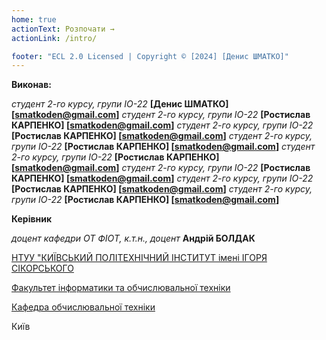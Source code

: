 ```yaml
---
home: true
actionText: Розпочати →
actionLink: /intro/

footer: "ECL 2.0 Licensed | Copyright © [2024] [Денис ШМАТКО]"
---
```



**Виконав:** 

*студент 2-го курсу, групи ІО-22*<span padding-right:5em></span> **[Денис ШМАТКО] [smatkoden@gmail.com]**
*студент 2-го курсу, групи ІО-22*<span padding-right:5em></span> **[Ростислав КАРПЕНКО] [smatkoden@gmail.com]**
*студент 2-го курсу, групи ІО-22*<span padding-right:5em></span> **[Ростислав КАРПЕНКО] [smatkoden@gmail.com]**
*студент 2-го курсу, групи ІО-22*<span padding-right:5em></span> **[Ростислав КАРПЕНКО] [smatkoden@gmail.com]**
*студент 2-го курсу, групи ІО-22*<span padding-right:5em></span> **[Ростислав КАРПЕНКО] [smatkoden@gmail.com]**
*студент 2-го курсу, групи ІО-22*<span padding-right:5em></span> **[Ростислав КАРПЕНКО] [smatkoden@gmail.com]**
*студент 2-го курсу, групи ІО-22*<span padding-right:5em></span> **[Ростислав КАРПЕНКО] [smatkoden@gmail.com]**
*студент 2-го курсу, групи ІО-22*<span padding-right:5em></span> **[Ростислав КАРПЕНКО] [smatkoden@gmail.com]**

**Керівник**

*доцент кафедри ОТ ФІОТ, к.т.н., доцент*<span padding-right:5em></span> **Андрій БОЛДАК** 

[НТУУ "КИЇВСЬКИЙ ПОЛІТЕХНІЧНИЙ ІНСТИТУТ імені ІГОРЯ СІКОРСЬКОГО](https://kpi.ua/)

[Факультет інформатики та обчислювальної техніки](https://fiot.kpi.ua/)

[Кафедра обчислювальної техніки](https://comsys.kpi.ua/)

Київ
